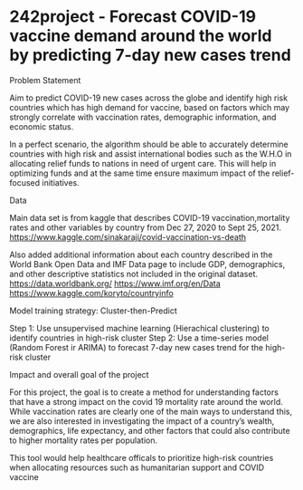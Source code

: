 # 242project - Forecast COVID-19 vaccine demand around the world by predicting 7-day new cases trend

Problem Statement

Aim to predict COVID-19 new cases across the globe and identify high risk countries which has high demand for vaccine, based on factors which may strongly correlate with vaccination rates, demographic information, and economic status.

In a perfect scenario, the algorithm should be able to accurately determine countries with high risk and assist international bodies such as the W.H.O in allocating relief funds to nations in need of urgent care. This will help in optimizing funds and at the same time ensure maximum impact of the relief-focused initiatives.

Data

Main data set is from kaggle that describes COVID-19 vaccination,mortality rates and other variables by country from Dec 27, 2020 to Sept 25, 2021. https://www.kaggle.com/sinakaraji/covid-vaccination-vs-death

Also added additional information about each country described in the World Bank Open Data and IMF Data page to include GDP, demographics, and other descriptive statistics not included in the original dataset.
https://data.worldbank.org/
https://www.imf.org/en/Data 
https://www.kaggle.com/koryto/countryinfo

Model training strategy: Cluster-then-Predict

Step 1: Use unsupervised machine learning (Hierachical clustering) to identify countries in high-risk cluster 
Step 2: Use a time-series model (Random Forest ir ARIMA) to forecast 7-day new cases trend for the high-risk cluster

Impact and overall goal of the project

For this project, the goal is to create a method for understanding factors that have a strong impact on the covid 19 mortality rate around the world. While vaccination rates are clearly one of the main ways to understand this, we are also interested in investigating the impact of a country’s wealth, demographics, life expectancy, and other factors that could also contribute to higher mortality rates per population. 

This tool would help healthcare officals to prioritize high-risk countries when allocating resources such as humanitarian support and COVID vaccine
